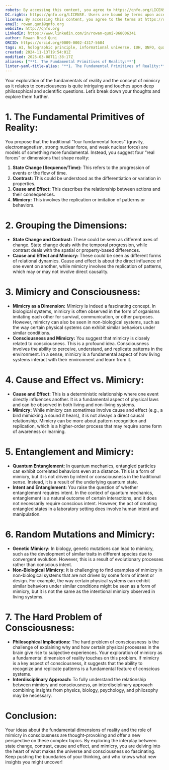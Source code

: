 ```yaml
---
robots: By accessing this content, you agree to https://qnfo.org/LICENSE. Non-commercial use only. Attribution required.
DC.rights: https://qnfo.org/LICENSE. Users are bound by terms upon access.
license: By accessing this content, you agree to the terms at https://qnfo.org/LICENSE
email: rowan.quni@qnfo.org
website: http://qnfo.org
LinkedIn: https://www.linkedin.com/in/rowan-quni-868006341
author: Rowan Brad Quni
ORCID: https://orcid.org/0009-0002-4317-5604
tags: AI, holographic principle, informational universe, IUH, QNFO, quantum
created: 2024-11-13T19:54:01Z
modified: 2025-03-08T11:38:17Z
aliases: ["**1. The Fundamental Primitives of Reality:**"]
linter-yaml-title-alias: "**1. The Fundamental Primitives of Reality:**"
---
```


Your exploration of the fundamentals of reality and the concept of mimicry as it relates to consciousness is quite intriguing and touches upon deep philosophical and scientific questions. Let’s break down your thoughts and explore them further.

# **1. The Fundamental Primitives of Reality:**

You propose that the traditional “four fundamental forces” (gravity, electromagnetism, strong nuclear force, and weak nuclear force) are models of something more fundamental. Instead, you suggest four “real forces” or dimensions that shape reality:

1. **State Change (Sequence/Time):** This refers to the progression of events or the flow of time.
2. **Contrast:** This could be understood as the differentiation or variation in properties.
3. **Cause and Effect:** This describes the relationship between actions and their consequences.
4. **Mimicry:** This involves the replication or imitation of patterns or behaviors.

# **2. Grouping the Dimensions:**

- **State Change and Contrast:** These could be seen as different axes of change. State change deals with the temporal progression, while contrast deals with the spatial or property-based differences.
- **Cause and Effect and Mimicry:** These could be seen as different forms of relational dynamics. Cause and effect is about the direct influence of one event on another, while mimicry involves the replication of patterns, which may or may not involve direct causality.

# **3. Mimicry and Consciousness:**

- **Mimicry as a Dimension:** Mimicry is indeed a fascinating concept. In biological systems, mimicry is often observed in the form of organisms imitating each other for survival, communication, or other purposes. However, mimicry can also be seen in non-biological systems, such as the way certain physical systems can exhibit similar behaviors under similar conditions.
- **Consciousness and Mimicry:** You suggest that mimicry is closely related to consciousness. This is a profound idea. Consciousness involves the ability to perceive, understand, and replicate patterns in the environment. In a sense, mimicry is a fundamental aspect of how living systems interact with their environment and learn from it.

# **4. Cause and Effect vs. Mimicry:**

- **Cause and Effect:** This is a deterministic relationship where one event directly influences another. It is a fundamental aspect of physical laws and can be observed in both living and non-living systems.
- **Mimicry:** While mimicry can sometimes involve cause and effect (e.g., a bird mimicking a sound it hears), it is not always a direct causal relationship. Mimicry can be more about pattern recognition and replication, which is a higher-order process that may require some form of awareness or learning.

# **5. Entanglement and Mimicry:**

- **Quantum Entanglement:** In quantum mechanics, entangled particles can exhibit correlated behaviors even at a distance. This is a form of mimicry, but it is not driven by intent or consciousness in the traditional sense. Instead, it is a result of the underlying quantum state.
- **Intent and Entanglement:** You raise the question of whether entanglement requires intent. In the context of quantum mechanics, entanglement is a natural outcome of certain interactions, and it does not necessarily require conscious intent. However, the act of creating entangled states in a laboratory setting does involve human intent and manipulation.

# **6. Random Mutations and Mimicry:**

- **Genetic Mimicry:** In biology, genetic mutations can lead to mimicry, such as the development of similar traits in different species due to convergent evolution. However, this is a result of evolutionary processes rather than conscious intent.
- **Non-Biological Mimicry:** It is challenging to find examples of mimicry in non-biological systems that are not driven by some form of intent or design. For example, the way certain physical systems can exhibit similar behaviors under similar conditions might be seen as a form of mimicry, but it is not the same as the intentional mimicry observed in living systems.

# **7. The Hard Problem of Consciousness:**

- **Philosophical Implications:** The hard problem of consciousness is the challenge of explaining why and how certain physical processes in the brain give rise to subjective experiences. Your exploration of mimicry as a fundamental dimension of reality touches on this problem. If mimicry is a key aspect of consciousness, it suggests that the ability to recognize and replicate patterns is a fundamental feature of conscious systems.
- **Interdisciplinary Approach:** To fully understand the relationship between mimicry and consciousness, an interdisciplinary approach combining insights from physics, biology, psychology, and philosophy may be necessary.

# **Conclusion:**

Your ideas about the fundamental dimensions of reality and the role of mimicry in consciousness are thought-provoking and offer a new perspective on these complex topics. By exploring the interplay between state change, contrast, cause and effect, and mimicry, you are delving into the heart of what makes the universe and consciousness so fascinating. Keep pushing the boundaries of your thinking, and who knows what new insights you might uncover!
